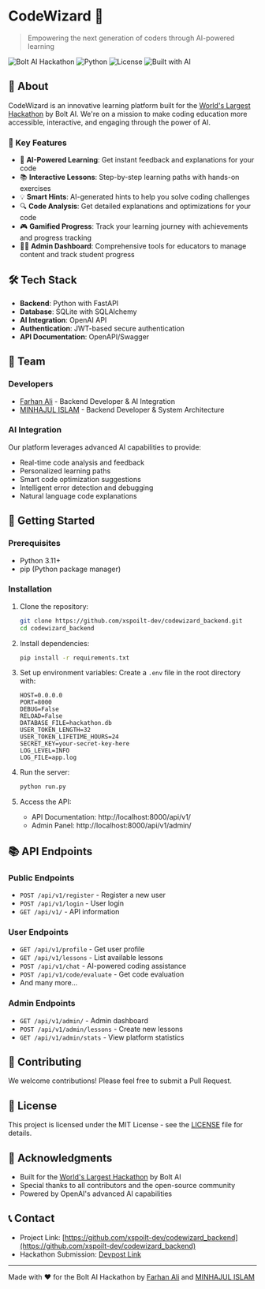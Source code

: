 # CodeWizard 🚀

> Empowering the next generation of coders through AI-powered learning

![Bolt AI Hackathon](https://img.shields.io/badge/Bolt%20AI-Hackathon-blue)
![Python](https://img.shields.io/badge/Python-3.11+-blue)
![License](https://img.shields.io/badge/License-MIT-green)
![Built with AI](https://img.shields.io/badge/Built%20with-AI-orange)

## 🌟 About

CodeWizard is an innovative learning platform built for the [World's Largest Hackathon](https://worldslargesthackathon.devpost.com/) by Bolt AI. We're on a mission to make coding education more accessible, interactive, and engaging through the power of AI.

### 🎯 Key Features

- 🤖 **AI-Powered Learning**: Get instant feedback and explanations for your code
- 📚 **Interactive Lessons**: Step-by-step learning paths with hands-on exercises
- 💡 **Smart Hints**: AI-generated hints to help you solve coding challenges
- 🔍 **Code Analysis**: Get detailed explanations and optimizations for your code
- 🎮 **Gamified Progress**: Track your learning journey with achievements and progress tracking
- 👨‍🏫 **Admin Dashboard**: Comprehensive tools for educators to manage content and track student progress

## 🛠️ Tech Stack

- **Backend**: Python with FastAPI
- **Database**: SQLite with SQLAlchemy
- **AI Integration**: OpenAI API
- **Authentication**: JWT-based secure authentication
- **API Documentation**: OpenAPI/Swagger

## 👥 Team

### Developers
- [Farhan Ali](https://github.com/farhaanaliii) - Backend Developer & AI Integration
- [MINHAJUL ISLAM](https://github.com/xspoilt-dev) - Backend Developer & System Architecture

### AI Integration
Our platform leverages advanced AI capabilities to provide:
- Real-time code analysis and feedback
- Personalized learning paths
- Smart code optimization suggestions
- Intelligent error detection and debugging
- Natural language code explanations

## 🚀 Getting Started

### Prerequisites

- Python 3.11+
- pip (Python package manager)

### Installation

1. Clone the repository:
   ```bash
   git clone https://github.com/xspoilt-dev/codewizard_backend.git
   cd codewizard_backend
   ```

2. Install dependencies:
   ```bash
   pip install -r requirements.txt
   ```

3. Set up environment variables:
   Create a `.env` file in the root directory with:
   ```
   HOST=0.0.0.0
   PORT=8000
   DEBUG=False
   RELOAD=False
   DATABASE_FILE=hackathon.db
   USER_TOKEN_LENGTH=32
   USER_TOKEN_LIFETIME_HOURS=24
   SECRET_KEY=your-secret-key-here
   LOG_LEVEL=INFO
   LOG_FILE=app.log
   ```

4. Run the server:
   ```bash
   python run.py
   ```

5. Access the API:
   - API Documentation: http://localhost:8000/api/v1/
   - Admin Panel: http://localhost:8000/api/v1/admin/

## 📚 API Endpoints

### Public Endpoints
- `POST /api/v1/register` - Register a new user
- `POST /api/v1/login` - User login
- `GET /api/v1/` - API information

### User Endpoints
- `GET /api/v1/profile` - Get user profile
- `GET /api/v1/lessons` - List available lessons
- `POST /api/v1/chat` - AI-powered coding assistance
- `POST /api/v1/code/evaluate` - Get code evaluation
- And many more...

### Admin Endpoints
- `GET /api/v1/admin/` - Admin dashboard
- `POST /api/v1/admin/lessons` - Create new lessons
- `GET /api/v1/admin/stats` - View platform statistics

## 🤝 Contributing

We welcome contributions! Please feel free to submit a Pull Request.

## 📝 License

This project is licensed under the MIT License - see the [LICENSE](LICENSE) file for details.

## 🙏 Acknowledgments

- Built for the [World's Largest Hackathon](https://worldslargesthackathon.devpost.com/) by Bolt AI
- Special thanks to all contributors and the open-source community
- Powered by OpenAI's advanced AI capabilities

## 📞 Contact

- Project Link: [https://github.com/xspoilt-dev/codewizard_backend](https://github.com/xspoilt-dev/codewizard_backend)
- Hackathon Submission: [Devpost Link](#)

---

Made with ❤️ for the Bolt AI Hackathon by [Farhan Ali](https://github.com/farhaanaliii) and [MINHAJUL ISLAM](https://github.com/xspoilt-dev) 